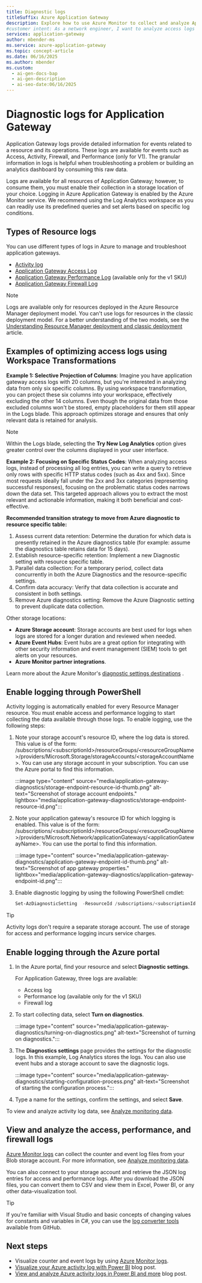 ```yaml
---
title: Diagnostic logs
titleSuffix: Azure Application Gateway
description: Explore how to use Azure Monitor to collect and analyze Application Gateway logs for better troubleshooting and data visualization.
#customer intent: As a network engineer, I want to analyze access logs for specific HTTP status codes so that I can identify and resolve problematic requests.
services: application-gateway
author: mbender-ms
ms.service: azure-application-gateway
ms.topic: concept-article
ms.date: 06/16/2025
ms.author: mbender
ms.custom:
  - ai-gen-docs-bap
  - ai-gen-description
  - ai-seo-date:06/16/2025
---
```


# Diagnostic logs for Application Gateway

Application Gateway logs provide detailed information for events related to a resource and its operations. These logs are available for events such as Access, Activity, Firewall, and Performance (only for V1). The granular information in logs is helpful when troubleshooting a problem or building an analytics dashboard by consuming this raw data.

Logs are available for all resources of Application Gateway; however, to consume them, you must enable their collection in a storage location of your choice. Logging in Azure Application Gateway is enabled by the Azure Monitor service. We recommend using the Log Analytics workspace as you can readily use its predefined queries and set alerts based on specific log conditions.

## <a name="firewall-log"></a><a name="diagnostic-logging"></a>Types of Resource logs

You can use different types of logs in Azure to manage and troubleshoot application gateways.

- [Activity log](monitor-application-gateway-reference.md#activity-log)
- [Application Gateway Access Log](monitor-application-gateway-reference.md#resource-logs)
- [Application Gateway Performance Log](monitor-application-gateway-reference.md#resource-logs) (available only for the v1 SKU)
- [Application Gateway Firewall Log](monitor-application-gateway-reference.md#resource-logs)

> [!NOTE]
> Logs are available only for resources deployed in the Azure Resource Manager deployment model. You can't use logs for resources in the classic deployment model. For a better understanding of the two models, see the [Understanding Resource Manager deployment and classic deployment](../azure-resource-manager/management/deployment-models.md) article.

## Examples of optimizing access logs using Workspace Transformations

**Example 1: Selective Projection of Columns**: Imagine you have application gateway access logs with 20 columns, but you're interested in analyzing data from only six specific columns. By using workspace transformation, you can project these six columns into your workspace, effectively excluding the other 14 columns. Even though the original data from those excluded columns won't be stored, empty placeholders for them still appear in the Logs blade. This approach optimizes storage and ensures that only relevant data is retained for analysis.

> [!NOTE]
> Within the Logs blade, selecting the **Try New Log Analytics** option gives greater control over the columns displayed in your user interface.

**Example 2: Focusing on Specific Status Codes**: When analyzing access logs, instead of processing all log entries, you can write a query to retrieve only rows with specific HTTP status codes (such as 4xx and 5xx). Since most requests ideally fall under the 2xx and 3xx categories (representing successful responses), focusing on the problematic status codes narrows down the data set. This targeted approach allows you to extract the most relevant and actionable information, making it both beneficial and cost-effective.

**Recommended transition strategy to move from Azure diagnostic to resource specific table:**

1. Assess current data retention: Determine the duration for which data is presently retained in the Azure diagnostics table (for example: assume the diagnostics table retains data for 15 days).
1. Establish resource-specific retention: Implement a new Diagnostic setting with resource specific table.
1. Parallel data collection: For a temporary period, collect data concurrently in both the Azure Diagnostics and the resource-specific settings.
1. Confirm data accuracy: Verify that data collection is accurate and consistent in both settings.
1. Remove Azure diagnostics setting: Remove the Azure Diagnostic setting to prevent duplicate data collection.

Other storage locations:

- **Azure Storage account**: Storage accounts are best used for logs when logs are stored for a longer duration and reviewed when needed.
- **Azure Event Hubs**: Event hubs are a great option for integrating with other security information and event management (SIEM) tools to get alerts on your resources.
- **Azure Monitor partner integrations**.

Learn more about the Azure Monitor's [diagnostic settings destinations](/azure/azure-monitor/essentials/diagnostic-settings?WT.mc_id=Portal-Microsoft_Azure_Monitoring&tabs=portal#destinations) .

## Enable logging through PowerShell

Activity logging is automatically enabled for every Resource Manager resource. You must enable access and performance logging to start collecting the data available through those logs. To enable logging, use the following steps:

1. Note your storage account's resource ID, where the log data is stored. This value is of the form: /subscriptions/\<subscriptionId\>/resourceGroups/\<resourceGroupName\>/providers/Microsoft.Storage/storageAccounts/\<storageAccountName\>. You can use any storage account in your subscription. You can use the Azure portal to find this information.

   :::image type="content" source="media/application-gateway-diagnostics/storage-endpoint-resource-id-thumb.png" alt-text="Screenshot of storage account endpoints." lightbox="media/application-gateway-diagnostics/storage-endpoint-resource-id.png":::

1. Note your application gateway's resource ID for which logging is enabled. This value is of the form: /subscriptions/\<subscriptionId\>/resourceGroups/\<resourceGroupName\>/providers/Microsoft.Network/applicationGateways/\<applicationGatewayName\>. You can use the portal to find this information.

   :::image type="content" source="media/application-gateway-diagnostics/application-gateway-endpoint-id-thumb.png" alt-text="Screenshot of app gateway properties." lightbox="media/application-gateway-diagnostics/application-gateway-endpoint-id.png":::

1. Enable diagnostic logging by using the following PowerShell cmdlet:

    ```powershell
    Set-AzDiagnosticSetting  -ResourceId /subscriptions/<subscriptionId>/resourceGroups/<resourceGroupName>/providers/Microsoft.Network/applicationGateways/<applicationGatewayName> -StorageAccountId /subscriptions/<subscriptionId>/resourceGroups/<resourceGroupName>/providers/Microsoft.Storage/storageAccounts/<storageAccountName> -Enabled $true
    ```

> [!TIP]
> Activity logs don't require a separate storage account. The use of storage for access and performance logging incurs service charges.

## Enable logging through the Azure portal

1. In the Azure portal, find your resource and select **Diagnostic settings**.

   For Application Gateway, three logs are available:

   - Access log
   - Performance log (available only for the v1 SKU)
   - Firewall log

1. To start collecting data, select **Turn on diagnostics**.

   :::image type="content" source="media/application-gateway-diagnostics/turning-on-diagnostics.png" alt-text="Screenshot of turning on diagnostics.":::

1. The **Diagnostics settings** page provides the settings for the diagnostic logs. In this example, Log Analytics stores the logs. You can also use event hubs and a storage account to save the diagnostic logs.

   :::image type="content" source="media/application-gateway-diagnostics/starting-configuration-process.png" alt-text="Screenshot of starting the configuration process.":::

1. Type a name for the settings, confirm the settings, and select **Save**.

To view and analyze activity log data, see [Analyze monitoring data](monitor-application-gateway.md#azure-monitor-tools).

## View and analyze the access, performance, and firewall logs

[Azure Monitor logs](/previous-versions/azure/azure-monitor/insights/azure-networking-analytics) can collect the counter and event log files from your Blob storage account. For more information, see [Analyze monitoring data](monitor-application-gateway.md#azure-monitor-tools).

You can also connect to your storage account and retrieve the JSON log entries for access and performance logs. After you download the JSON files, you can convert them to CSV and view them in Excel, Power BI, or any other data-visualization tool.

> [!TIP]
> If you're familiar with Visual Studio and basic concepts of changing values for constants and variables in C#, you can use the [log converter tools](https://github.com/Azure-Samples/networking-dotnet-log-converter) available from GitHub.

## Next steps

- Visualize counter and event logs by using [Azure Monitor logs](/previous-versions/azure/azure-monitor/insights/azure-networking-analytics).
- [Visualize your Azure activity log with Power BI](https://powerbi.microsoft.com/blog/monitor-azure-audit-logs-with-power-bi/) blog post.
- [View and analyze Azure activity logs in Power BI and more](https://azure.microsoft.com/blog/analyze-azure-audit-logs-in-powerbi-more/) blog post.

